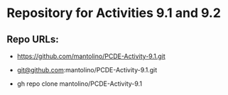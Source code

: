 ﻿# Repository for Activities 9.1 and 9.2

## Repo URLs:

- <a href="https://github.com/mantolino/PCDE-Activity-9.1.git">https://github.com/mantolino/PCDE-Activity-9.1.git</a>

- <a href="git@github.com:mantolino/PCDE-Activity-9.1.git">git@github.com:mantolino/PCDE-Activity-9.1.git</a>

- gh repo clone mantolino/PCDE-Activity-9.1
